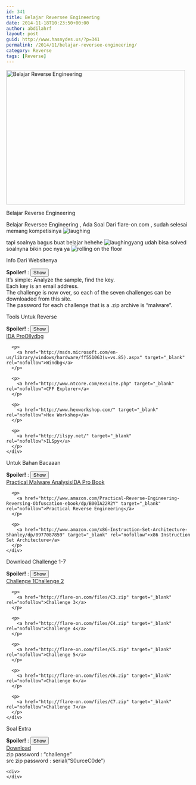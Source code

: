```yaml
---
id: 341
title: Belajar Reversee Engineering
date: 2014-11-18T10:23:50+00:00
author: abdilahrf
layout: post
guid: http://www.hasnydes.us/?p=341
permalink: /2014/11/belajar-reversee-engineering/
category: Reverse
tags: [Reverse]
---
```

<div style="width: 490px" class="wp-caption aligncenter">
  <img src="http://anzaholyman.files.wordpress.com/2011/02/defend-reverse-engineering.jpg" alt="Belajar Reverse Engineering" width="480" height="360" />
  
  <p class="wp-caption-text">
    Belajar Reverse Engineering
  </p>
</div>

Belajar Reversee Engineering , Ada Soal Dari flare-on.com , sudah selesai memang kompetisinya <img class="smilie smilie_67" title="laughing" src="http://indonesianbacktrack.or.id/forum/images/smilies/yahoo/21.gif" alt="laughing" />

tapi soalnya bagus buat belajar hehehe  <img class="smilie smilie_67" title="laughing" src="http://indonesianbacktrack.or.id/forum/images/smilies/yahoo/21.gif" alt="laughing" />yang udah bisa solved soalnyna bikin poc nya ya <img class="smilie smilie_68" title="rolling on the floor" src="http://indonesianbacktrack.or.id/forum/images/smilies/yahoo/24.gif" alt="rolling on the floor" />

Info Dari Websitenya

<div>
  <div class="smallfont">
    <b>Spoiler!</b> : <input type="button" value="Show" />
  </div>
  
  <div class="smallfont">
  </div>
  
  <div class="alt2">
    <div>
      It’s simple: Analyze the sample, find the key.<br /> Each key is an email address.<br /> The challenge is now over, so each of the seven challenges can be downloaded from this site.<br /> The password for each challenge that is a .zip archive is &#8220;malware&#8221;.
    </div>
  </div>
</div>

Tools Untuk Reverse

<div>
  <div class="smallfont">
    <b>Spoiler!</b> : <input type="button" value="Show" />
  </div>
  
  <div class="smallfont">
  </div>
  
  <div class="alt2">
    <div>
      <a href="https://www.hex-rays.com/products/ida/" target="_blank" rel="nofollow">IDA Pro</a><a href="http://www.ollydbg.de/" target="_blank" rel="nofollow">Ollydbg</a></p> 
      
      <p>
        <a href="http://msdn.microsoft.com/en-us/library/windows/hardware/ff551063(v=vs.85).aspx" target="_blank" rel="nofollow">Windbg</a>
      </p>
      
      <p>
        <a href="http://www.ntcore.com/exsuite.php" target="_blank" rel="nofollow">CFF Explorer</a>
      </p>
      
      <p>
        <a href="http://www.hexworkshop.com/" target="_blank" rel="nofollow">Hex Workshop</a>
      </p>
      
      <p>
        <a href="http://ilspy.net/" target="_blank" rel="nofollow">ILSpy</a>
      </p>
    </div>
  </div>
</div>

Untuk Bahan Bacaaan

<div>
  <div class="smallfont">
    <b>Spoiler!</b> : <input type="button" value="Show" />
  </div>
  
  <div class="smallfont">
  </div>
  
  <div class="alt2">
    <div>
      <a href="http://www.amazon.com/Practical-Malware-Analysis-Dissecting-Malicious/dp/1593272901" target="_blank" rel="nofollow">Practical Malware Analysis</a><a href="http://www.amazon.com/IDA-Pro-Book-Unofficial-Disassembler/dp/1593272898" target="_blank" rel="nofollow">IDA Pro Book</a></p> 
      
      <p>
        <a href="http://www.amazon.com/Practical-Reverse-Engineering-Reversing-Obfuscation-ebook/dp/B00IA22R2Y" target="_blank" rel="nofollow">Practical Reverse Engineering</a>
      </p>
      
      <p>
        <a href="http://www.amazon.com/x86-Instruction-Set-Architecture-Shanley/dp/0977087859" target="_blank" rel="nofollow">x86 Instruction Set Architecture</a>
      </p>
    </div>
  </div>
</div>

Download Challenge 1-7

<div>
  <div class="smallfont">
    <b>Spoiler!</b> : <input type="button" value="Show" />
  </div>
  
  <div class="smallfont">
  </div>
  
  <div class="alt2">
    <div>
      <a href="http://flare-on.com/files/C1.exe" target="_blank" rel="nofollow">Challenge 1</a><a href="http://flare-on.com/files/C2.zip" target="_blank" rel="nofollow">Challenge 2</a></p> 
      
      <p>
        <a href="http://flare-on.com/files/C3.zip" target="_blank" rel="nofollow">Challenge 3</a>
      </p>
      
      <p>
        <a href="http://flare-on.com/files/C4.zip" target="_blank" rel="nofollow">Challenge 4</a>
      </p>
      
      <p>
        <a href="http://flare-on.com/files/C5.zip" target="_blank" rel="nofollow">Challenge 5</a>
      </p>
      
      <p>
        <a href="http://flare-on.com/files/C6.zip" target="_blank" rel="nofollow">Challenge 6</a>
      </p>
      
      <p>
        <a href="http://flare-on.com/files/C7.zip" target="_blank" rel="nofollow">Challenge 7</a>
      </p>
    </div>
  </div>
</div>

Soal Extra

<div>
  <div class="smallfont">
    <b>Spoiler!</b> : <input type="button" value="Show" />
  </div>
  
  <div class="smallfont">
  </div>
  
  <div class="alt2">
    <div>
      <a href="https://www.dropbox.com/s/5d42k06od2en54v/challenge.zip?dl=0" target="_blank" rel="nofollow">Download</a><br /> zip password : &#8220;challenge&#8221;<br /> src zip password : serial(&#8220;S0urceC0de&#8221;)
    </div>
    
    <div>
    </div>
  </div>
</div>